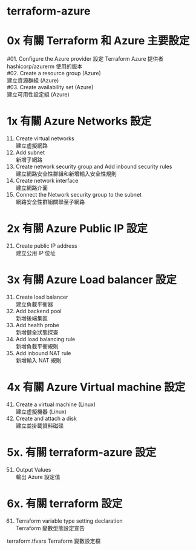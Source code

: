 # terraform-azure

# 0x 有關 Terraform 和 Azure 主要設定
  #01. Configure the Azure provider
      設定 Terraform Azure 提供者 hashicorp/azurerm 使用的版本  
  #02. Create a resource group (Azure)  
      建立資源群組 (Azure)  
  #03. Create availability set (Azure)  
      建立可用性設定組 (Azure)  

# 1x 有關 Azure Networks 設定  
  11. Create virtual networks  
      建立虛擬網路  
  12. Add subnet  
      新增子網路  
  13. Create network security group and Add inbound security rules  
      建立網路安全性群組和新增輸入安全性規則  
  14. Create network interface  
      建立網路介面  
  15. Connect the Network security group to the subnet  
      網路安全性群組關聯至子網路  

# 2x 有關 Azure Public IP 設定
  21. Create public IP address  
      建立公用 IP 位址  

# 3x 有關 Azure Load balancer 設定
  31. Create load balancer  
      建立負載平衡器  
  32. Add backend pool  
      新增後端集區  
  33. Add health probe  
      新增健全狀態探查  
  34. Add load balancing rule  
      新增負載平衡規則  
  35. Add inbound NAT rule  
      新增輸入 NAT 規則  

# 4x 有關 Azure Virtual machine 設定
  41. Create a virtual machine (Linux)  
      建立虛擬機器 (Linux)  
  42. Create and attach a disk  
      建立並掛載資料磁碟  

# 5x. 有關 terraform-azure 設定
  51. Output Values  
      輸出 Azure 設定值  

# 6x. 有關 terraform 設定
  61. Terraform variable type setting declaration  
      Terraform 變數型態設定宣告  

terraform.tfvars
Terraform 變數設定檔
